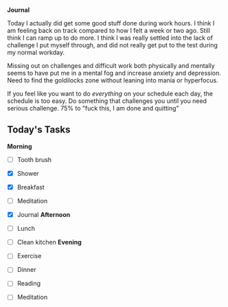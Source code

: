 **Journal**

Today I actually did get some good stuff done during work hours. I think I am feeling back on track compared to how I felt a week or two ago. Still think I can ramp up to do more.  I think I was really settled into the lack of challenge I put myself through, and did not really get put to the test during my normal workday. 

Missing out on challenges and difficult work both physically and mentally seems to have put me in a mental fog and increase anxiety and depression. Need to find the goldilocks zone without leaning into mania or hyperfocus.

If you feel like you want to do _everything_ on your schedule each day, the schedule is too easy. Do something that challenges you until you need serious challenge. 75% to "fuck this, I am done and quitting"
## Today's Tasks

**Morning**
- [ ] Tooth brush
- [x] Shower
- [x] Breakfast
- [ ] Meditation
- [x] Journal
**Afternoon**
- [ ] Lunch
- [ ] Clean kitchen
**Evening**
- [ ] Exercise
- [ ] Dinner
- [ ] Reading
- [ ] Meditation



